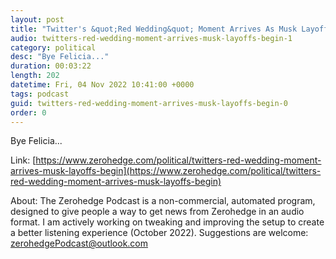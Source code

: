 ```yaml
---
layout: post
title: "Twitter's &quot;Red Wedding&quot; Moment Arrives As Musk Layoffs Begin"
audio: twitters-red-wedding-moment-arrives-musk-layoffs-begin-1
category: political
desc: "Bye Felicia..."
duration: 00:03:22
length: 202
datetime: Fri, 04 Nov 2022 10:41:00 +0000
tags: podcast
guid: twitters-red-wedding-moment-arrives-musk-layoffs-begin-0
order: 0
---
```

Bye Felicia...

Link: [https://www.zerohedge.com/political/twitters-red-wedding-moment-arrives-musk-layoffs-begin](https://www.zerohedge.com/political/twitters-red-wedding-moment-arrives-musk-layoffs-begin)

About: The Zerohedge Podcast is a non-commercial, automated program, designed to give people a way to get news from Zerohedge in an audio format.  I am actively working on tweaking and improving the setup to create a better listening experience (October 2022).  Suggestions are welcome: [zerohedgePodcast@outlook.com](mailto:zerohedgePodcast@outlook.com)